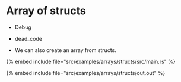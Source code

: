 # Array of structs

* Debug
* dead_code

* We can also create an array from structs.

{% embed include file="src/examples/arrays/structs/src/main.rs" %}

{% embed include file="src/examples/arrays/structs/out.out" %}



